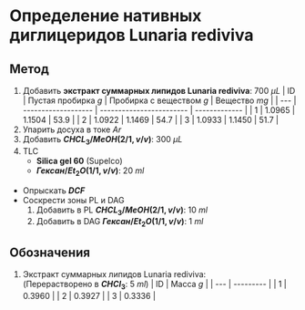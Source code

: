 # Определение нативных диглицеридов **Lunaria rediviva**

## Метод

1. Добавить **экстракт суммарных липидов Lunaria rediviva**: 700 ${\mu}L$
    | ID  | Пустая пробирка $g$ | Пробирка с веществом $g$ | Вещество $mg$ |
    | --- | ------------------- | ------------------------ | ------------- |
    | 1   | 1.0965              | 1.1504                   | 53.9          |
    | 2   | 1.0922              | 1.1469                   | 54.7          |
    | 3   | 1.0933              | 1.1450                   | 51.7          |
2. Упарить досуха в токе $Ar$
3. Добавить **$CHCL_3/MeOH (2/1, v/v)$**: 300 ${\mu}L$
4. TLC
    * **Silica gel 60** (Supelco)
    * **$Гексан/Et_2O (1/1, v/v)$**: 20 $ml$
* Опрыскать **$DCF$**
* Соскрести зоны PL и DAG
    1. Добавить в PL **$CHCL_3/MeOH (2/1, v/v)$**: 10 $ml$
    2. Добавить в DAG **$Гексан/Et_2O (1/1, v/v)$**: 1 $ml$

## Обозначения

1. Экстракт суммарных липидов Lunaria rediviva:  
   (Перерастворено в **$CHCl_3$**: 5 $ml$)
   | ID  | Масса $g$ |
   | --- | --------- |
   | 1   | 0.3960    |
   | 2   | 0.3927    |
   | 3   | 0.3336    |
